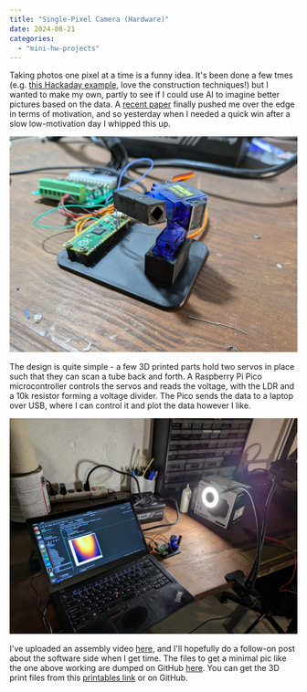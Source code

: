 ```yaml
---
title: "Single-Pixel Camera (Hardware)"
date: 2024-08-21
categories: 
  - "mini-hw-projects"
---
```


Taking photos one pixel at a time is a funny idea. It's been done a few tmes (e.g. [this Hackaday example](https://hackaday.com/2024/07/23/photoresistor-based-single-pixel-camera/), love the construction techniques!) but I wanted to make my own, partly to see if I could use AI to imagine better pictures based on the data. A [recent paper](https://arxiv.org/abs/2408.07541) finally pushed me over the edge in terms of motivation, and so yesterday when I needed a quick win after a slow low-motivation day I whipped this up.

![Single Pixel Camera](images/single-pixel-camera.jpg)

The design is quite simple - a few 3D printed parts hold two servos in place such that they can scan a tube back and forth. A Raspberry Pi Pico microcontroller controls the servos and reads the voltage, with the LDR and a 10k resistor forming a voltage divider. The Pico sends the data to a laptop over USB, where I can control it and plot the data however I like. 

![First pic!](images/first_pic.jpg)

I've uploaded an assembly video [here](https://youtu.be/K5qvwNy6jYg), and I'll hopefully do a follow-on post about the software side when I get time. The files to get a minimal pic like the one above working are dumped on GitHub [here](https://github.com/johnowhitaker/single_pixel_camera). You can get the 3D print files from this [printables link](https://www.printables.com/model/981878-single-pixel-camera) or on GitHub.